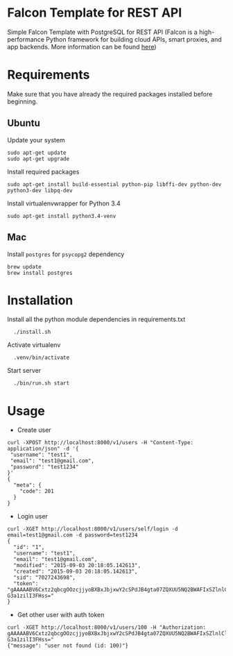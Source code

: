 Falcon Template for REST API
============================
Simple Falcon Template with PostgreSQL for REST API (Falcon is a high-performance Python framework for building cloud APIs, smart proxies, and app backends. More information can be found [here](https://github.com/falconry/falcon/))


Requirements
============
Make sure that you have already the required packages installed before beginning.

Ubuntu
------

Update your system

```
sudo apt-get update
sudo apt-get upgrade
```

Install required packages

```
sudo apt-get install build-essential python-pip libffi-dev python-dev python3-dev libpq-dev
```

Install virtualenvwrapper for Python 3.4

```
sudo apt-get install python3.4-venv
```

Mac
---

Install `postgres` for `psycopg2` dependency
```
brew update
brew install postgres
```


Installation
============

Install all the python module dependencies in requirements.txt

```
  ./install.sh
```
Activate virtualenv

```
  .venv/bin/activate
```

Start server

```
  ./bin/run.sh start
```

Usage
=====

- Create user
```
curl -XPOST http://localhost:8000/v1/users -H "Content-Type: application/json" -d '{
 "username": "test1",
 "email": "test1@gmail.com",
 "password": "test1234"
}'
{
  "meta": {
    "code": 201
  }
}
```

- Login user
```
curl -XGET http://localhost:8000/v1/users/self/login -d email=test1@gmail.com -d password=test1234
{
  "id": "1",
  "username": "test1",
  "email": "test1@gmail.com",
  "modified": "2015-09-03 20:18:05.142613",
  "created": "2015-09-03 20:18:05.142613",
  "sid": "7027243698",
  "token": "gAAAAABV6Cxtz2qbcgOOzcjjyoBXBxJbjxwY2cSPdJB4gta07ZQXUU5NQ2BWAFIxSZlnlCl7wAwLe0RtBECUuV96RX9iiU63BP7wI1RQW-G3a1zilI3FHss="
}
```

- Get other user with auth token
```
curl -XGET http://localhost:8000/v1/users/100 -H "Authorization: gAAAAABV6Cxtz2qbcgOOzcjjyoBXBxJbjxwY2cSPdJB4gta07ZQXUU5NQ2BWAFIxSZlnlCl7wAwLe0RtBECUuV96RX9iiU63BP7wI1RQW-G3a1zilI3FHss="
{"message": "user not found (id: 100)"}
```
